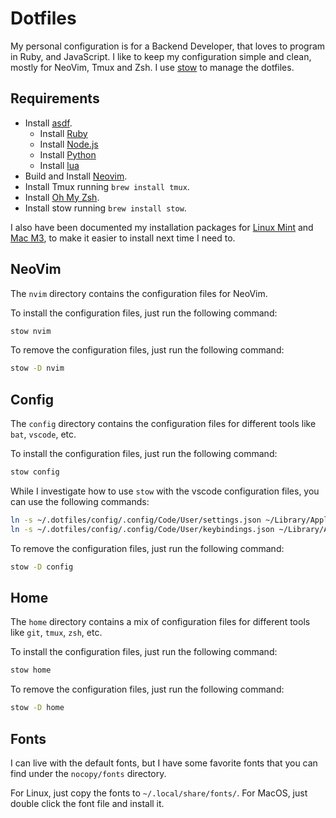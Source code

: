 # Dotfiles

My personal configuration is for a Backend Developer, that loves to program in Ruby, and JavaScript.
I like to keep my configuration simple and clean, mostly for NeoVim, Tmux and Zsh.
I use [stow](https://www.gnu.org/software/stow/) to manage the dotfiles.


## Requirements

* Install [asdf](https://asdf-vm.com/#/core-manage-asdf-vm).
  * Install [Ruby](https://github.com/asdf-vm/asdf-ruby?tab=readme-ov-file#install)
  * Install [Node.js](https://github.com/asdf-vm/asdf-nodejs?tab=readme-ov-file#install)
  * Install [Python](https://github.com/asdf-community/asdf-python?tab=readme-ov-file#install)
  * Install [lua](https://github.com/Stratus3D/asdf-lua?tab=readme-ov-file#dependencies)
* Build and Install [Neovim](https://github.com/neovim/neovim/blob/master/BUILD.md).
* Install Tmux running `brew install tmux`.
* Install [Oh My Zsh](https://ohmyz.sh/).
* Install stow running `brew install stow`.

I also have been documented my installation packages for [Linux Mint](docs/mint/installation.md) and [Mac M3](docs/macos/installation.md), to make it easier to install next time I need to.

## NeoVim

The `nvim` directory contains the configuration files for NeoVim.

To install the configuration files, just run the following command:
```bash
stow nvim
```

To remove the configuration files, just run the following command:
```bash
stow -D nvim
```

## Config

The `config` directory contains the configuration files for different tools like `bat`, `vscode`, etc.

To install the configuration files, just run the following command:
```bash
stow config
```

While I investigate how to use `stow` with the vscode configuration files, you can use the following commands:
```bash
ln -s ~/.dotfiles/config/.config/Code/User/settings.json ~/Library/Application\ Support/Code/User
ln -s ~/.dotfiles/config/.config/Code/User/keybindings.json ~/Library/Application\ Support/Code/User
```

To remove the configuration files, just run the following command:
```bash
stow -D config
```

## Home

The `home` directory contains a mix of configuration files for different tools like `git`, `tmux`, `zsh`, etc.

To install the configuration files, just run the following command:
```bash
stow home
```

To remove the configuration files, just run the following command:
```bash
stow -D home
```

## Fonts
I can live with the default fonts, but I have some favorite fonts that you can find under the `nocopy/fonts` directory.

For Linux, just copy the fonts to `~/.local/share/fonts/`.
For MacOS, just double click the font file and install it.
